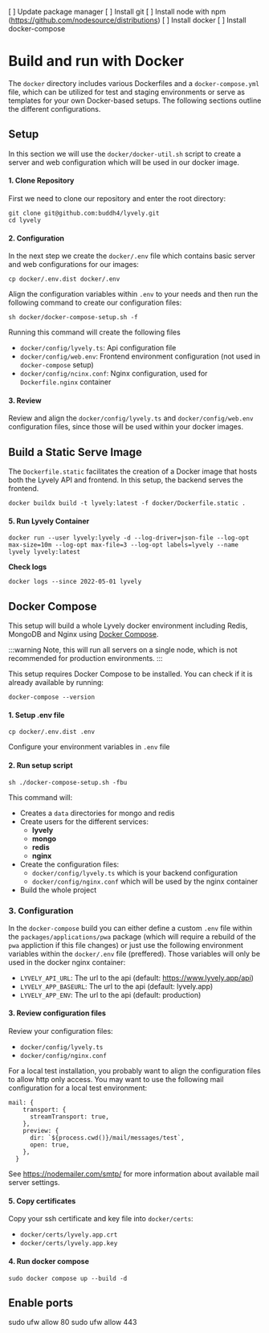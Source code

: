 [ ] Update package manager
[ ] Install git
[ ] Install node with npm (https://github.com/nodesource/distributions)
[ ] Install docker
[ ] Install docker-compose

# Build and run with Docker

The `docker` directory includes various Dockerfiles and a `docker-compose.yml` file, which can be utilized for test 
and staging environments or serve as templates for your own Docker-based setups. The following sections outline 
the different configurations.

## Setup

In this section we will use the `docker/docker-util.sh` script to create a server and web configuration which will
be used in our docker image.

#### 1. Clone Repository

First we need to clone our repository and enter the root directory:

```shell
git clone git@github.com:buddh4/lyvely.git
cd lyvely
```

#### 2. Configuration

In the next step we create the `docker/.env` file which contains basic server and web configurations for our
images:

```shell
cp docker/.env.dist docker/.env
```

Align the configuration variables within `.env` to your needs and then run the following command to create our
configuration files:

```
sh docker/docker-compose-setup.sh -f
```

Running this command will create the following files
- `docker/config/lyvely.ts`: Api configuration file
- `docker/config/web.env`: Frontend environment configuration (not used in `docker-compose` setup)
- `docker/config/ncinx.conf`: Nginx configuration, used for `Dockerfile.nginx` container

#### 3. Review

Review and align the `docker/config/lyvely.ts` and `docker/config/web.env` configuration files, since those will
be used within your docker images.

## Build a Static Serve Image

The `Dockerfile.static` facilitates the creation of a Docker image that hosts both the Lyvely API and frontend. 
In this setup, the backend serves the frontend.

```
docker buildx build -t lyvely:latest -f docker/Dockerfile.static .
```

#### 5. Run Lyvely Container

```
docker run --user lyvely:lyvely -d --log-driver=json-file --log-opt max-size=10m --log-opt max-file=3 --log-opt labels=lyvely --name lyvely lyvely:latest
```

**Check logs**

```
docker logs --since 2022-05-01 lyvely
```

## Docker Compose

This setup will build a whole Lyvely docker environment including Redis, MongoDB and Nginx using 
[Docker Compose](https://docs.docker.com/compose/). 

:::warning
Note, this will run all servers on a single node, which is not recommended for production environments.
:::

This setup requires Docker Compose to be installed. You can check if it is already available by running:

```shell
docker-compose --version
```

#### 1. Setup .env file

```shell
cp docker/.env.dist .env
```

Configure your environment variables in `.env` file

#### 2. Run setup script

```
sh ./docker-compose-setup.sh -fbu
```

This command will:

 - Creates a `data` directories for mongo and redis 
 - Create users for the different services:
   - **lyvely**
   - **mongo**
   - **redis**
   - **nginx**
 - Create the configuration files:
     - `docker/config/lyvely.ts` which is your backend configuration
     - `docker/config/nginx.conf` which will be used by the nginx container
 - Build the whole project

### 3. Configuration

In the `docker-compose` build you can either define a custom `.env` file within the `packages/applications/pwa` package
(which will require a rebuild of the `pwa` appliction if this file changes) or just use the following environment 
variables within the `docker/.env` file (preffered). Those variables will only be used in the docker nginx container:

- `LYVELY_API_URL`: The url to the api (default: https://www.lyvely.app/api)
- `LYVELY_APP_BASEURL`: The url to the api (default: lyvely.app)
- `LYVELY_APP_ENV`: The url to the api (default: production)

#### 3. Review configuration files

Review your configuration files:

  - `docker/config/lyvely.ts`
  - `docker/config/nginx.conf`

For a local test installation, you probably want to align the configuration files to allow http only access.
You may want to use the following mail configuration for a local test environment:

```
mail: {
    transport: {
      streamTransport: true,
    },
    preview: {
      dir: `${process.cwd()}/mail/messages/test`,
      open: true,
    },
  }
```

See https://nodemailer.com/smtp/ for more information about available mail server settings.

#### 5. Copy certificates

Copy your ssh certificate and key file into `docker/certs`:

 - `docker/certs/lyvely.app.crt` 
 - `docker/certs/lyvely.app.key` 

#### 4. Run docker compose

```
sudo docker compose up --build -d
```




## Enable ports

sudo ufw allow 80
sudo ufw allow 443
